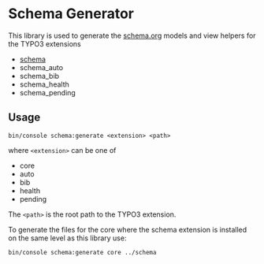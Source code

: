 # Schema Generator

This library is used to generate the [schema.org](https://schema.org/) models
and view helpers for the TYPO3 extensions

- [schema](https://github.com/brotkrueml/schema)
- schema_auto
- schema_bib
- schema_health
- schema_pending

## Usage

    bin/console schema:generate <extension> <path>

where `<extension>` can be one of
- core
- auto
- bib
- health
- pending

The `<path>` is the root path to the TYPO3 extension.

To generate the files for the core where the schema extension is
installed on the same level as this library use:

    bin/console schema:generate core ../schema
